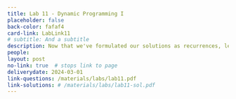 ```yaml
---
title: Lab 11 - Dynamic Programming I
placeholder: false
back-color: fafaf4
card-link: LabLink11
# subtitle: And a subtitle
description: Now that we've formulated our solutions as recurrences, let's turn them into efficient algorithms. 
people:
layout: post
no-link: true  # stops link to page 
deliverydate: 2024-03-01
link-questions: /materials/labs/lab11.pdf
link-solutions: # /materials/labs/lab11-sol.pdf
---
```










